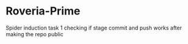 # Roveria-Prime
Spider induction task 1
checking if stage commit and push works after making the repo public
